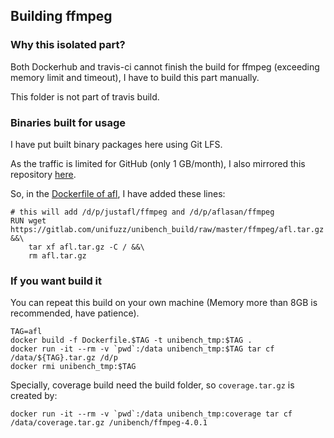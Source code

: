 ## Building ffmpeg

### Why this isolated part?

Both Dockerhub and travis-ci cannot finish the build for ffmpeg (exceeding memory limit and timeout), I have to build this part manually.

This folder is not part of travis build.

### Binaries built for usage

I have put built binary packages here using Git LFS.

As the traffic is limited for GitHub (only 1 GB/month), I also mirrored this repository [here](https://gitlab.com/unifuzz/unibench_build/tree/master/ffmpeg).

So, in the [Dockerfile of afl](https://github.com/UNIFUZZ/unibench_build/blob/master/afl/Dockerfile), I have added these lines:

```
# this will add /d/p/justafl/ffmpeg and /d/p/aflasan/ffmpeg
RUN wget https://gitlab.com/unifuzz/unibench_build/raw/master/ffmpeg/afl.tar.gz &&\
    tar xf afl.tar.gz -C / &&\
    rm afl.tar.gz
```

### If you want build it

You can repeat this build on your own machine (Memory more than 8GB is recommended, have patience).

```
TAG=afl
docker build -f Dockerfile.$TAG -t unibench_tmp:$TAG .
docker run -it --rm -v `pwd`:/data unibench_tmp:$TAG tar cf /data/${TAG}.tar.gz /d/p
docker rmi unibench_tmp:$TAG
```

Specially, coverage build need the build folder, so `coverage.tar.gz` is created by:

```
docker run -it --rm -v `pwd`:/data unibench_tmp:coverage tar cf /data/coverage.tar.gz /unibench/ffmpeg-4.0.1
```
